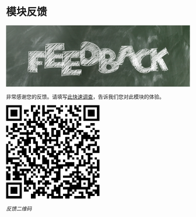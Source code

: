 # 模块反馈

![](./Images/feedback.jpg)

非常感谢您的反馈。请填写[此快速调查](https://www.surveymonkey.com/r/data-integration)，告诉我们您对此模块的体验。

![](./Images/feedback-qr.png)

*反馈二维码*
